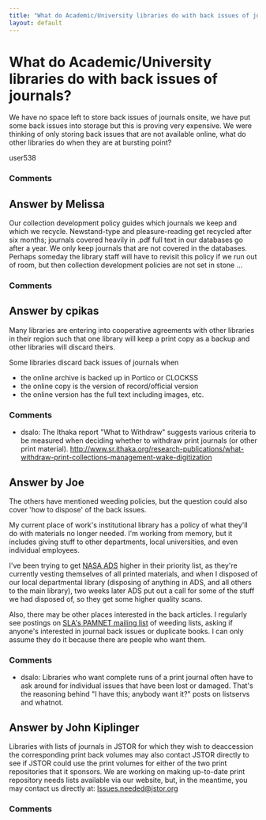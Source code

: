 ```yaml
---
title: "What do Academic/University libraries do with back issues of journals?"
layout: default
---
```

What do Academic/University libraries do with back issues of journals?
=====================
We have no space left to store back issues of journals onsite, we have
put some back issues into storage but this is proving very expensive. We
were thinking of only storing back issues that are not available online,
what do other libraries do when they are at bursting point?

user538

### Comments ###


Answer by Melissa
----------------
Our collection development policy guides which journals we keep and
which we recycle. Newstand-type and pleasure-reading get recycled after
six months; journals covered heavily in .pdf full text in our databases
go after a year. We only keep journals that are not covered in the
databases. Perhaps someday the library staff will have to revisit this
policy if we run out of room, but then collection development policies
are not set in stone ...

### Comments ###

Answer by cpikas
----------------
Many libraries are entering into cooperative agreements with other
libraries in their region such that one library will keep a print copy
as a backup and other libraries will discard theirs.

Some libraries discard back issues of journals when

-   the online archive is backed up in Portico or CLOCKSS
-   the online copy is the version of record/official version
-   the online version has the full text including images, etc.


### Comments ###
* dsalo: The Ithaka report "What to Withdraw" suggests various criteria to be
measured when deciding whether to withdraw print journals (or other
print material).
http://www.sr.ithaka.org/research-publications/what-withdraw-print-collections-management-wake-digitization

Answer by Joe
----------------
The others have mentioned weeding policies, but the question could also
cover 'how to dispose' of the back issues.

My current place of work's institutional library has a policy of what
they'll do with materials no longer needed. I'm working from memory, but
it includes giving stuff to other departments, local universities, and
even individual employees.

I've been trying to get [NASA ADS](http://adswww.harvard.edu/) higher in
their priority list, as they're currently vesting themselves of all
printed materials, and when I disposed of our local departmental library
(disposing of anything in ADS, and all others to the main library), two
weeks later ADS put out a call for some of the stuff we had disposed of,
so they get some higher quality scans.

Also, there may be other places interested in the back articles. I
regularly see postings on [SLA's PAMNET mailing
list](http://pam.sla.org/manual/pamnet-information/) of weeding lists,
asking if anyone's interested in journal back issues or duplicate books.
I can only assume they do it because there are people who want them.

### Comments ###
* dsalo: Libraries who want complete runs of a print journal often have to ask
around for individual issues that have been lost or damaged. That's the
reasoning behind "I have this; anybody want it?" posts on listservs and
whatnot.

Answer by John Kiplinger
----------------
Libraries with lists of journals in JSTOR for which they wish to
deaccession the corresponding print back volumes may also contact JSTOR
directly to see if JSTOR could use the print volumes for either of the
two print repositories that it sponsors. We are working on making
up-to-date print repository needs lists available via our website, but,
in the meantime, you may contact us directly at:
[Issues.needed@jstor.org](http://mailto%3aIssues.needed@jstor.org)

### Comments ###

